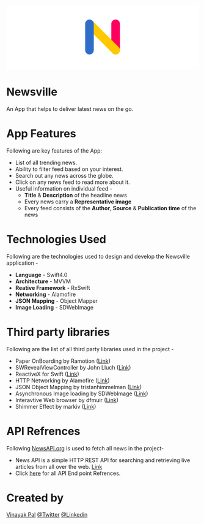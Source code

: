 ![Header](https://github.com/vinayakpal/Newsville/blob/master/newsvilleLogo.png)

# Newsville
An App that helps to deliver latest news on the go.

# App Features
Following are key features of the App:
* List of all trending news.
* Ability to filter feed based on your interest.
* Search out any news across the globe.
* Click on any news feed to read more about it.
* Useful information on individual feed - 
  * **Title** & **Description** of the headline news
  * Every news carry a **Representative image**  
  * Every feed consists of the **Author**, **Source** & **Publication time** of the news

# Technologies Used
Following are the technologies used to design and develop the Newsville application -
* **Language** - Swift4.0
* **Architecture** - MVVM
* **Reative Framework** - RxSwift
* **Networking** - Alamofire
* **JSON Mapping** - Object Mapper
* **Image Loading** - SDWebImage
  
# Third party libraries
Following are the list of all third party libraries used in the project -

* Paper OnBoarding by Ramotion ([Link](https://github.com/Ramotion/paper-onboarding))
* SWRevealViewController by John Lluch ([Link](https://github.com/John-Lluch/SWRevealViewController))
* ReactiveX for Swift ([Link](https://github.com/ReactiveX/RxSwift))
* HTTP Networking by Alamofire ([Link](https://github.com/Alamofire/Alamofire))
* JSON Object Mapping by tristanhimmelman ([Link](https://github.com/tristanhimmelman/ObjectMapper))
* Asynchronous Image loading by SDWebImage ([Link](https://github.com/SDWebImage/SDWebImage))
* Interavtive Web browser by dfmuir ([Link](https://github.com/dfmuir/KINWebBrowser))
* Shimmer Effect by markiv ([Link](https://github.com/markiv/UIView-Shimmer))

# API Refrences

Following [NewsAPI.org](https://newsapi.org) is used to fetch all news in the project-
* News API is a simple HTTP REST API for searching and retrieving live articles from all over the web. [Link](https://newsapi.org/docs) 
* Click [here](https://newsapi.org/docs/endpoints) for all API End point Refrences.

# Created by
[Vinayak Pal](https://github.com/vinayakpal)
[@Twitter](https://twitter.com/vinayakpaul)
[@Linkedin](https://www.linkedin.com/in/vinayakpal)

